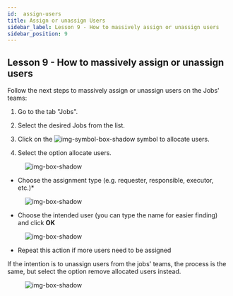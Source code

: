 ```yaml
---
id:  assign-users
title: Assign or unassign Users
sidebar_label: Lesson 9 - How to massively assign or unassign users
sidebar_position: 9
---
```


## Lesson 9 - How to massively assign or unassign users

Follow the next steps to massively assign or unassign users on the Jobs' teams:

1. Go to the tab "Jobs".

2. Select the desired Jobs from the list.

3. Click on the ![img-symbol-box-shadow](/img/university/project-management/project-management-lesson9-symbol-1.png) symbol to allocate users.

4. Select the option allocate users.

<figure>

![img-box-shadow](/img/university/project-management/project-management-lesson9-1.png)
<figcaption></figcaption>
</figure>

 

- Choose the assignment type (e.g. requester, responsible, executor, etc.)*

<figure>

![img-box-shadow](/img/university/project-management/project-management-lesson9-2.png)
<figcaption></figcaption>
</figure>

- Choose the intended user (you can type the name for easier finding) and click **OK**

<figure>

![img-box-shadow](/img/university/project-management/project-management-lesson9-3.png)
<figcaption></figcaption>
</figure>

- Repeat this action if more users need to be assigned

If the intention is to unassign users from the jobs' teams, the process is the same, but select the option remove allocated users instead.

<figure>

![img-box-shadow](/img/university/project-management/project-management-lesson9-4.png)
<figcaption></figcaption>
</figure>